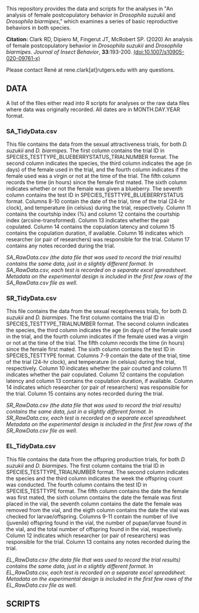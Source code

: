 This repository provides the data and scripts for the analyses in "An analysis of female postcopulatory behavior in *Drosophila suzukii* and *Drosophila biarmipes*," which examines a series of basic reproductive behaviors in both species.

**Citation:** Clark RD, Dipiero M, Fingerut JT, McRobert SP. (2020) An analysis of female postcopulatory behavior in *Drosophila suzukii* and *Drosophila biarmipes*. *Journal of Insect Behavior*, **33**:193-200. [(doi:10.1007/s10905-020-09761-x)](https://link.springer.com/article/10.1007%2Fs10905-020-09761-x)

Please contact René at rene.clark[at]rutgers.edu with any questions.

## **DATA**

A list of the files either read into R scripts for analyses or the raw data files where data was originally recorded. All dates are in MONTH.DAY.YEAR format.

### **SA_TidyData.csv**  
This file contains the data from the sexual attractiveness trials, for both *D. suzukii* and *D. biarmipes*. The first column contains the trial ID in SPECIES_TESTTYPE_BLUEBERRYSTATUS_TRIALNUMBER format. The second column indicates the species, the third column indicates the age (in days) of the female used in the trial, and the fourth column indicates if the female used was a virgin or not at the time of the trial. The fifth column records the time (in hours) since the female first mated. The sixth column indicates whether or not the female was given a blueberry. The seventh column contains the test ID in SPECIES_TESTTYPE_BLUEBERRYSTATUS format. Columns 8-10 contain the date of the trial, time of the trial (24-hr clock), and temperature (in celsius) during the trial, respectively. Column 11 contains the courtship index (%) and column 12 contains the courtship index (arcsine-transformed). Column 13 indicates whether the pair copulated. Column 14 contains the copulation latency and column 15 contains the copulation duration, if available. Column 16 indicates which researcher (or pair of researchers) was responsible for the trial. Column 17 contains any notes recorded during the trial.  

*SA_RawData.csv (the data file that was used to record the trial results) contains the same data, just in a slightly different format. In SA_RawData.csv, each test is recorded on a separate excel spreadsheet. Metadata on the experimental design is included in the first few rows of the SA_RawData.csv file as well.*

### **SR_TidyData.csv**
This file contains the data from the sexual receptiveness trials, for both *D. suzukii* and *D. biarmipes*. The first column contains the trial ID in SPECIES_TESTTYPE_TRIALNUMBER format. The second column indicates the species, the third column indicates the age (in days) of the female used in the trial, and the fourth column indicates if the female used was a virgin or not at the time of the trial. The fifth column records the time (in hours) since the female first mated. The sixth column contains the test ID in SPECIES_TESTTYPE format. Columns 7-9 contain the date of the trial, time of the trial (24-hr clock), and temperature (in celsius) during the trial, respectively. Column 10 indicates whether the pair courted and column 11 indicates whether the pair copulated. Column 12 contains the copulation latency and column 13 contains the copulation duration, if available. Column 14 indicates which researcher (or pair of researchers) was responsible for the trial. Column 15 contains any notes recorded during the trial.  

*SR_RawData.csv (the data file that was used to record the trial results) contains the same data, just in a slightly different format. In SR_RawData.csv, each test is recorded on a separate excel spreadsheet. Metadata on the experimental design is included in the first few rows of the SR_RawData.csv file as well.*

### **EL_TidyData.csv**
This file contains the data from the offspring production trials, for both *D. suzukii* and *D. biarmipes*. The first column contains the trial ID in SPECIES_TESTTYPE_TRIALNUMBER format. The second column indicates the species and the third column indicates the week the offspring count was conducted. The fourth column contains the test ID in SPECIES_TESTTYPE format. The fifth column contains the date the female was first mated, the sixth column contains the date the female was first placed in the vial, the seventh column contains the date the female was removed from the vial, and the eigth column contains the date the vial was checked for larvae/offspring. Columns 9-11 contain the number of live (juvenile) offspring found in the vial, the number of pupae/larvae found in the vial, and the total number of offspring found in the vial, respectively. Column 12 indicates which researcher (or pair of researchers) was responsible for the trial. Column 13 contains any notes recorded during the trial.

*EL_RawData.csv (the data file that was used to record the trial results) contains the same data, just in a slightly different format. In EL_RawData.csv, each test is recorded on a separate excel spreadsheet. Metadata on the experimental design is included in the first few rows of the EL_RawData.csv file as well.*

## **SCRIPTS**



